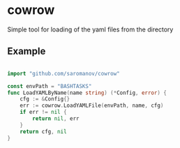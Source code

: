 # cowrow
Simple tool for loading of the yaml files from the directory

## Example
```go

import "github.com/saromanov/cowrow"

const envPath = "BASHTASKS"
func LoadYAMLByName(name string) (*Config, error) {
	cfg := &Config{}
	err := cowrow.LoadYAMLFile(envPath, name, cfg)
	if err != nil {
		return nil, err
	}
	return cfg, nil
}
```